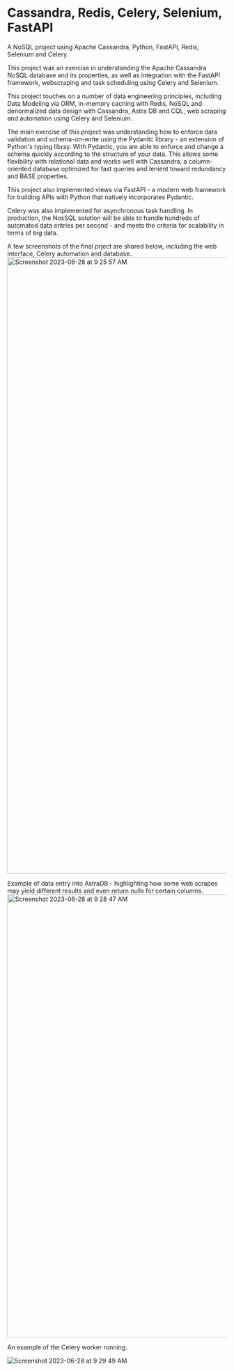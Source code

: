 # Cassandra, Redis, Celery, Selenium, FastAPI
A NoSQL project using Apache Cassandra, Python, FastAPI, Redis, Selenium and Celery. 

This project was an exercise in understanding the Apache Cassandra NoSQL database and its properties, as well as integration with the FastAPI framework, webscraping and task scheduling using Celery and Selenium.

This project touches on a number of data engineering principles, including Data Modeling via ORM, in-memory caching with Redis, NoSQL and denormalized data design with Cassandra, Astra DB and CQL, 
web scraping and automation using Celery and Selenium.

The main exercise of this project was understanding how to enforce data validation and schema-on-write using the Pydanitc library - an extension of Python's typing libray. With Pydantic, you are able to enforce 
and change a schema quickly according to the structure of your data. This allows some flexibility with relational data and works  well with Cassandra, a column-oriented database optimized for fast queries and lenient toward redundancy and BASE properties. 

This project also implemented views via FastAPI - a modern web framework for building APIs with Python that natively incorporates Pydantic. 

Celery was also implemented for asynchronous task handling. In production, the NosSQL solution will be able to handle hundreds of automated data entries per second - and meets the criteria for scalability in terms of big data.

A few screenshots of the final prject are shared below, including the web interface, Celery automation and database.
<img width="1416" alt="Screenshot 2023-06-28 at 9 25 57 AM" src="https://github.com/jpa203/Apache-Cassandra-Airflow-FastAPI/assets/104007355/77a4dddb-1a7d-4467-aa3c-30385e437c4c">

Example of data entry into AstraDB - highlighting how some web scrapes may yield different results and even return nulls for certain columns.
<img width="1018" alt="Screenshot 2023-06-28 at 9 28 47 AM" src="https://github.com/jpa203/Apache-Cassandra-Airflow-FastAPI/assets/104007355/b5888d40-b653-4d60-adbe-5d4e3b874891">

An example of the Celery worker running.

![Screenshot 2023-06-28 at 9 29 49 AM](https://github.com/jpa203/Apache-Cassandra-Airflow-FastAPI/assets/104007355/46cf8060-b60d-4900-8f70-f50725711d69)
